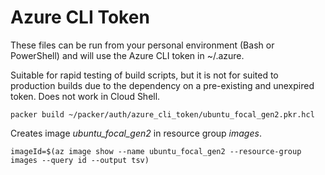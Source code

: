 # Azure CLI Token

These files can be run from your personal environment (Bash or PowerShell) and will use the Azure CLI token in ~/.azure.

Suitable for rapid testing of build scripts, but it is not for suited to production builds due to the dependency on a pre-existing and unexpired token. Does not work in Cloud Shell.

```shell
packer build ~/packer/auth/azure_cli_token/ubuntu_focal_gen2.pkr.hcl
```

Creates image *ubuntu_focal_gen2* in resource group *images*.

```shell
imageId=$(az image show --name ubuntu_focal_gen2 --resource-group images --query id --output tsv)
